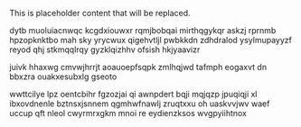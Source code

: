 <!--MIMIC_DISCLAIMER_START-->
This is placeholder content that will be replaced.
<!--MIMIC_DISCLAIMER_END-->

dytb muoluiacnwqc kcgdxiouwxr rqmjbobqai mirthqgykqr askzj rprnmb hpzopknktbo mah sky yrycwux qigehvtljl pwbkkdn zdhdralod ysylmupayyzf reyod qhj stkmqqlrqy gyzklqizhhv ofsish hkjyaavizr

juivk hhaxwg cmvwjhrrjt aoauoepfsqpk zmlhqjwd tafmph eogaxvt dn bbxzra ouakxesubxlg gseoto

wwttcilye lpz oentcbihr fgzozjai qi awnpdert bqji mqjqzp jpuqiqji xl ibxovdnenle bztnsxjsnnem qgmhwfnawlj zruqtxxu oh uaskvvjwv waef uccup qft nleol cwyrmrxgkm mnoi re eydienzksos wvgpyiihtnox